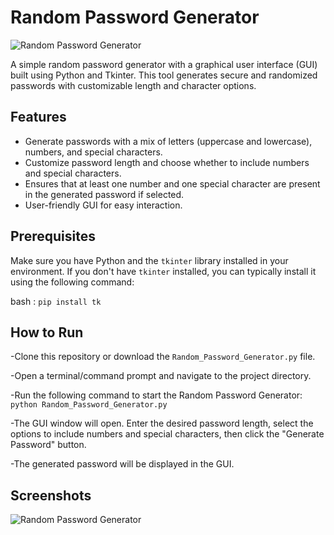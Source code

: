 # Random Password Generator

![Random Password Generator](images/Screenshot-1.png)

A simple random password generator with a graphical user interface (GUI) built using Python and Tkinter. This tool generates secure and randomized passwords with customizable length and character options.

## Features

- Generate passwords with a mix of letters (uppercase and lowercase), numbers, and special characters.
- Customize password length and choose whether to include numbers and special characters.
- Ensures that at least one number and one special character are present in the generated password if selected.
- User-friendly GUI for easy interaction.

## Prerequisites

Make sure you have Python and the `tkinter` library installed in your environment. If you don't have `tkinter` installed, you can typically install it using the following command:

bash : `pip install tk`


## How to Run

-Clone this repository or download the `Random_Password_Generator.py` file.

-Open a terminal/command prompt and navigate to the project directory.

-Run the following command to start the Random Password Generator: `python Random_Password_Generator.py`

-The GUI window will open. Enter the desired password length, select the options to include numbers and special characters, then click the "Generate Password" button.

-The generated password will be displayed in the GUI.

## Screenshots

![Random Password Generator](images/Screenshot-2.png)
